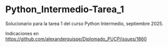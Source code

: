 # Python_Intermedio-Tarea_1
Solucionario para la tarea 1 del curso Python Intermedio, septiembre 2025.



Indicaciones en https://github.com/alexanderquispe/Diplomado_PUCP/issues/1860
